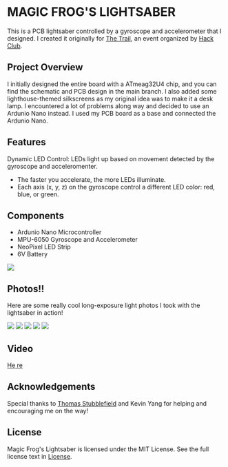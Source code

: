 # MAGIC FROG'S LIGHTSABER

This is a PCB lightsaber controlled by a gyroscope and accelerometer that I designed. I created it originally for [The Trail](https://github.com/hackclub/the-trail), an event organized by [Hack Club](https://github.com/hackclub). 

## Project Overview
I initially designed the entire board with a ATmeag32U4 chip, and you can find the schematic and PCB design in the main branch. I also added some lighthouse-themed silkscreens as my original idea was to make it a desk lamp. I encountered a lot of problems along way and decided to use an Ardunio Nano instead. I used my PCB board as a base and connected the Ardunio Nano. 

## Features
Dynamic LED Control: LEDs light up based on movement detected by the gyroscope and acceleromenter.
- The faster you accelerate, the more LEDs illuminate.
- Each axis (x, y, z) on the gyroscope control a different LED color: red, blue, or green.

## Components
- Ardunio Nano Microcontroller
- MPU-6050 Gyroscope and Accelerometer
- NeoPixel LED Strip
- 6V Battery

![](https://github.com/themagicfrog/lightsaber/blob/main/pcbphotos/pcbphoto2.JPG )

## Photos!!
Here are some really cool long-exposure light photos I took with the lightsaber in action!

![](https://github.com/themagicfrog/lightsaber/blob/main/demophotos/demophoto1.JPG)
![](https://github.com/themagicfrog/lightsaber/blob/main/demophotos/demophoto2.JPG)
![](https://github.com/themagicfrog/lightsaber/blob/main/demophotos/demophoto3.JPG)
![](https://github.com/themagicfrog/lightsaber/blob/main/demophotos/demophoto4.JPG)
![](https://github.com/themagicfrog/lightsaber/blob/main/demophotos/demophoto5.JPG)

## Video
[He](https://youtu.be/aVmNQV3bQB4)[ re](https://youtu.be/FEkJ6_g3jb8)

## Acknowledgements
Special thanks to [Thomas Stubblefield](https://github.com/serenityUX) and Kevin Yang for helping and encouraging me on the way!

## License
Magic Frog's Lightsaber is licensed under the MIT License. See the full license text in [License](https://github.com/themagicfrog/lightsaber/blob/main/LICENSE).
